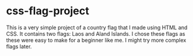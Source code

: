 # css-flag-project
This is a very simple project of a country flag that I made using HTML and CSS. It contains two flags: Laos and Aland Islands. I chose these flags as these were easy to make for a beginner like me. I might try more complex flags later.
